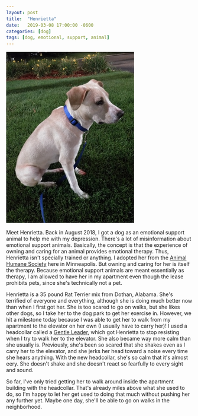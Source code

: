 ```yaml
---
layout: post
title:  "Henrietta"
date:   2019-03-08 17:00:00 -0600
categories: [dog]
tags: [dog, emotional, support, animal]
---
```

![Photo of my dog Henrietta](/assets/img/2019-03-08-henrietta.jpg)

Meet Henrietta. Back in August 2018, I got a dog as an emotional support animal to help me with my depression. There's a lot of misinformation about emotional support animals. Basically, the concept is that the experience of owning and caring for an animal provides emotional therapy. Thus, Henrietta isn't specially trained or anything. I adopted her from the [Animal Humane Society][ahs] here in Minneapolis. But owning and caring for her is itself the therapy. Because emotional support animals are meant essentially as therapy, I am allowed to have her in my apartment even though the lease prohibits pets, since she's technically not a pet.

Henrietta is a 35 pound Rat Terrier mix from Dothan, Alabama. She's terrified of everyone and everything, although she is doing much better now than when I first got her. She is too scared to go on walks, but she likes other dogs, so I take her to the dog park to get her exercise in. However, we hit a milestone today because I was able to get her to walk from my apartment to the elevator on her own (I usually have to carry her)! I used a headcollar called a [Gentle Leader][gentle-leader], which got Henrietta to stop resisting when I try to walk her to the elevator. She also became way more calm than she usually is. Previously, she's been so scared that she shakes even as I carry her to the elevator, and she jerks her head toward a noise every time she hears anything. With the new headcollar, she's so calm that it's almost eery. She doesn't shake and she doesn't react so fearfully to every sight and sound.

So far, I've only tried getting her to walk around inside the apartment building with the headcollar. That's already miles above what she used to do, so I'm happy to let her get used to doing that much without pushing her any further yet. Maybe one day, she'll be able to go on walks in the neighborhood.

[ahs]: https://www.animalhumanesociety.org/
[gentle-leader]: https://www.petsafe.net/gentleleader
